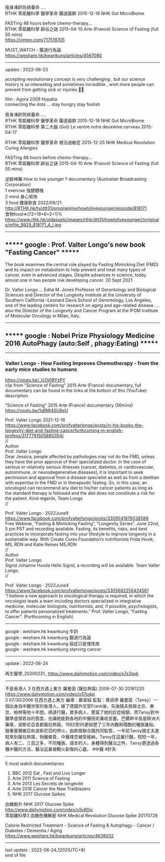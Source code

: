   
瘦身凍䶖防病養命 ....  
RTHK 零距離科學 醫學革命 腸道菌群 2015-12-18 NHK Gut MicroBiome  
  
  
FASTing 48 hours before chemo-therapy...  
RTHK 零距離科學 辟谷之謎 2015-04-10 Arte (France) Science of Fasting (full 55 mins)  
  https://vimeo.com/717519705  
  
  
MUST_WATCH - 腸道行為論  
  https://weshare.hk/kwankung/articles/4567080  
  
  
--------------------------------------------------------------  
update : 2022-06-23  
  
  
accepting revolutionary concept is very challenging , but our science history is so interesting and sometimes incredible , wish more people can prevent from getting sick or injuries :pray::four_leaf_clover:  
  
  
film : Agora 2009 Hypatia  
connecting the dots ... stay hungry stay foolish  
  
  
瘦身凍䶖防病養命 ....  
RTHK 零距離科學 醫學革命 腸道菌群 2015-12-18 NHK Gut MicroBiome  
RTHK 零距離科學 第二大腦 (Gut) Le ventre notre deuxième cerveau 2015-04-17  
  
  
RTHK 零距離科學 醫學革命 根治過敏症 2015-12-25 NHK Medical Revolution Curing Allergies  
  
  
FASTing 48 hours before chemo-therapy...  
RTHK 零距離科學 辟谷之謎 2015-04-10 Arte (France) Science of Fasting (full 55 mins)  
  
  
逆齡神藥 How to live younger ? documentary (Australian Broadcasting Corporation)  
1 exercise 強健體魄   
2 mind 身心愉快   
3 food 健康飲食 2022/06/21   
  http://RTHK.hk/tv/dtt31/programme/howtoliveyounger/episode/818171  
食物food=>(72+19+6+2+1)%   
  https://www.rthk.hk/oldassets/images/rthk/dtt31/howtoliveyounger//originals/mfile_9929_818171_4_l.jpg  
  
  
--------------------------------------------------------------
  
## ***** google : Prof. Valter Longo's new book "Fasting Cancer" *****  
  The book examines the central role played by Fasting Mimicking Diet (FMD) and its impact on metabolism to help prevent and treat many types of cancer, even in advanced stages. Despite advances in science, today almost one in two people risk developing cancer.  20 Sept 2021  
  
Dr. Valter Longo ... Edna M. Jones Professor of Gerontology and Biological Sciences and Director of the Longevity Institute at the University of Southern California –Leonard Davis School of Gerontology, Los Angeles, one of the leading centers for research on aging and age-related disease. ... also the Director of the Longevity and Cancer Program at the IFOM Institute of Molecular Oncology in Milan, Italy.    
  
  
--------------------------------------------------------------  
  
## ***** google : Nobel Prize Physiology Medicine 2016 AutoPhagy (auto:Self , phagy:Eating)  ***** 
  
  
--------------------------------------------------------------  
  
### Valter Longo - How Fasting Improves Chemotherapy - from the early mice studies to humans  
  https://youtu.be/_lcOj0RYzPY  
clip from "Science of Fasting" 2015 Arte (France) documentary, full documentary can be found in the links at the bottom of this (YouTube) description.  
  
  
"Science of Fasting" 2015 Arte (France) documentary (56mins)  
  https://youtu.be/1sBMl4SU8eU  
  
  
Prof. Valter Longo 2021-12-16  
 https://www.facebook.com/profvalterlongo/posts/in-his-books-the-longevity-diet-and-fasting-cancerforthcoming-in-english-profess/3177791505880304/  
//  
Author  
Prof. Valter Longo  
Dear Jessica, people affected by pathologies may not do the FMD, unless they have the prior approval of their specialized doctor. In the case of serious or relatively serious illnesses (cancer, diabetes, or cardiovascular, autoimmune, or neurodegenerative diseases), it is important to seek permission and approval from a disease specialist as well as from a dietitian with expertise in the FMD or in therapeutic fasting. So, in this case, an oncologist can recommend any diet to his/her cancer patients as long as the standard therapy is followed and the diet does not constitute a risk for the patient. Kind regards, Team Longo   
//  
  
   
Prof. Valter Longo · 2022June9  
  https://www.facebook.com/profvalterlongo/posts/3309541976038589  
Free Webinar, “Fasting & Mimicking Fasting”, “Longevity Series”. June 22nd, 5 pm PST and recording available. Fasting, its benefits, risks, and best practices to incorporate fasting into your lifestyle to improve longevity in a sustainable way. With Create Cures Foundation’s nutritionists Frida Hovik, MS, RDN and Katie Reines MS,RDN  
//  
Author  
Prof. Valter Longo  
Sigrid Johanne Hovda Hello Sigrid, a recording will be available. Team Valter Longo.  
//  
  
  
Prof. Valter Longo · 2022June4  
  https://www.facebook.com/profvalterlongo/posts/3305682256424561  
“I believe a new approach to oncological therapy is required, in which the oncologist leads a team including doctors specialized in integrative medicine, molecular biologists, nutritionists, and, if possible, psychologists, to offer patients personalized treatments.” Prof. Valter Longo, “Fasting Cancer”. (Forthcoming in English)  
  
  
--------------------------------------------------------------  
  
google : weshare.hk kwankung 牛奶  
google : weshare.hk kwankung 腸道行為論  
google : weshare.hk kwankung 癌症只是慢性病  
google : weshare.hk kwankung starving cancer
  

-----------------------------------------------------------  
update : 2022-06-24  
  
再生醫學_20200221_
  https://www.dailymotion.com/video/x7s3gxk  
  
  
-----------------------------------------------------------  
  
不是香港人 3 在西方遇上東方 羅曼茵 (薩拉熱窩) 2006-07-30 20161220  
  https://www.dailymotion.com/video/x57odpj  
3 07/30/2006 在西方遇上東方 編導：鄺翠娟 監製：蔡貞停 羅曼茵（Tansy）一個出身自中醫世家的香港人，嫁了德國外交官Frank後，先後隨夫旅居北京、東京、柏林等地十年間，順道行醫，眾多病人，豐富了她的診症經驗，而Tansy對中醫學虛懷若谷的態度，也讓她能對各地的中醫技術兼收並蓄。巴爾幹半島是歐洲大藥庫，波斯尼亞首都薩拉熱窩、1992至95更經歷了三年內戰和殘酷的種族屠殺。 隨著塞爾維亞和波斯尼亞的停火，由歐盟聯合國共同監管，一年前Tansy隨丈夫進駐來到薩拉熱窩，物離鄉貴，中醫理念被受接納，Tansy在這裏行醫，短短一年，病人有二、三百之多，不同種族、語言的人，身體得到醫治之外，Tansy更透過各種中醫的方法，醫治這裏被戰火創傷的心靈。 #中醫 #針灸  
  
  
-----------------------------------------------------------  
  
5 must watch documentaries  
1. BBC 2012 Eat , Fast and Live Longer  
2. Arte 2011 Science of Fasting  
3. Arte 2013 Les Secrets de longévité  
4. Arte 2016 Cancer the New Trailblazers  
5. NHK 2017 Glucose Spikes  
  
血糖颷升 NHK 2017 Glucose Spike  
  http://www.dailymotion.com/video/x5v80jc  
零距離科學3 血糖危機解密 NHK Medical Revolution Glucose Spike 20170728  
  
Calorie Restricted Treatment - Science of Fasting & Autophagy - Cancer / Diabetes / Dementia / Aging  
  https://www.weshare.hk/kwankung/articles/4638032  
  
  
--------------------------------------------------------------  
last update : 2022-06-24_1202(UTC+8)  
end of file  
